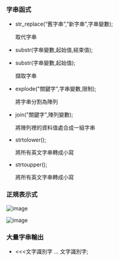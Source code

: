 ### 字串函式

- str_replace(“舊字串”,”新字串”,字串變數);

   取代字串

- substr(字串變數,起始值,結束值);
- substr(字串變數,起始值);
  
   擷取字串

-  explode("關鍵字",字串變數,限制);

   將字串分割為陣列
   
- join("關鍵字",陣列變數);

   將陣列裡的資料值處合成一組字串
   
- strtolower();

    將所有英文字串轉成小寫
   
- strtoupper();

    將所有英文字串轉成小寫

### 正規表示式

![image](https://user-images.githubusercontent.com/122972916/232322411-a77e262a-8a96-4762-8ef8-651c5e61875d.png)

![image](https://user-images.githubusercontent.com/122972916/232322430-cee057fb-2599-465b-83eb-3edca40e7f9d.png)

### 大量字串輸出

- <<<文字識別字 ... 文字識別字;
